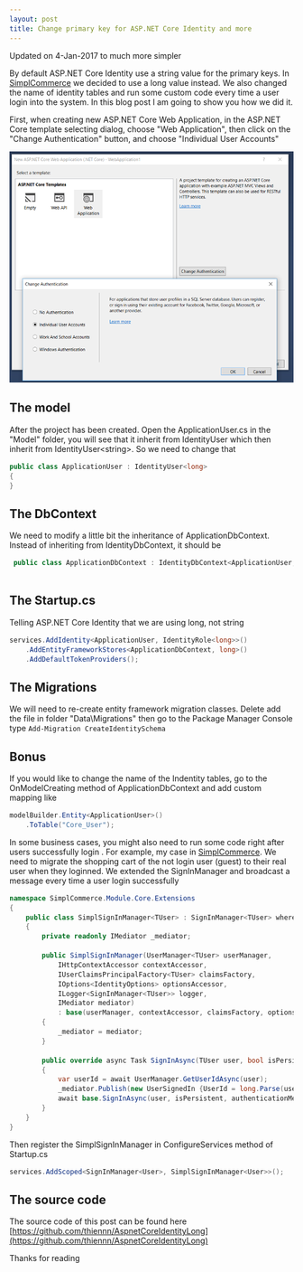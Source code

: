 ```yaml
---
layout: post
title: Change primary key for ASP.NET Core Identity and more
---
```


<div class="alert alert-warning" role="alert">
 Updated on 4-Jan-2017 to much more simpler
</div>

By default ASP.NET Core Identity use a string value for the primary keys. In [SimplCommerce](https://github.com/simplcommerce/SimplCommerce) we decided to use a long value instead.
We also changed the name of identity tables and run some custom code every time a user login into the system. In this blog post I am going to show you how we did it.

First, when creating new ASP.NET Core Web Application, in the ASP.NET Core template selecting dialog, choose "Web Application", then click on the "Change Authentication" button, and choose "Individual User Accounts"

![Create ASP.NET Core Project](/images/creating-aspnetcore-project.png "Create ASP.NET Core Project")

## The model
After the project has been created. Open the ApplicationUser.cs in the "Model" folder, you will see that it inherit from IdentityUser which then inherit from IdentityUser\<string>. So we need to change that 

```cs
public class ApplicationUser : IdentityUser<long>
{
}
```

## The DbContext
We need to modify a little bit the inheritance of ApplicationDbContext. Instead of inheriting from IdentityDbContext<ApplicationUser>, it should be

```cs
 public class ApplicationDbContext : IdentityDbContext<ApplicationUser, IdentityRole<long>, long>
 
```

## The Startup.cs

Telling ASP.NET Core Identity that we are using long, not string

```cs
services.AddIdentity<ApplicationUser, IdentityRole<long>>()
    .AddEntityFrameworkStores<ApplicationDbContext, long>()
    .AddDefaultTokenProviders();
```

## The Migrations

We will need to re-create entity framework migration classes. Delete add the file in folder "Data\Migrations" then go to the Package Manager Console type `Add-Migration CreateIdentitySchema`

## Bonus

If you would like to change the name of the Indentity tables, go to the OnModelCreating method of ApplicationDbContext and add custom mapping like

```cs
modelBuilder.Entity<ApplicationUser>()
    .ToTable("Core_User");
```

In some business cases, you might also need to run some code right after users successfully login . For example, my case in [SimplCommerce](https://github.com/simplcommerce/SimplCommerce). We need to migrate the shopping cart of the not login user (guest) to their real user when they loginned. We extended the SignInManager and broadcast a message every time a user login successfully

```cs
namespace SimplCommerce.Module.Core.Extensions
{
    public class SimplSignInManager<TUser> : SignInManager<TUser> where TUser : class
    {
        private readonly IMediator _mediator;

        public SimplSignInManager(UserManager<TUser> userManager,
            IHttpContextAccessor contextAccessor,
            IUserClaimsPrincipalFactory<TUser> claimsFactory,
            IOptions<IdentityOptions> optionsAccessor,
            ILogger<SignInManager<TUser>> logger,
            IMediator mediator)
            : base(userManager, contextAccessor, claimsFactory, optionsAccessor, logger)
        {
            _mediator = mediator;
        }

        public override async Task SignInAsync(TUser user, bool isPersistent, string authenticationMethod = null)
        {
            var userId = await UserManager.GetUserIdAsync(user);
            _mediator.Publish(new UserSignedIn {UserId = long.Parse(userId)});
            await base.SignInAsync(user, isPersistent, authenticationMethod);
        }
    }
}
```

Then register the SimplSignInManager in ConfigureServices method of Startup.cs

```cs
services.AddScoped<SignInManager<User>, SimplSignInManager<User>>();
```

## The source code

The source code of this post can be found here [https://github.com/thiennn/AspnetCoreIdentityLong](https://github.com/thiennn/AspnetCoreIdentityLong)

Thanks for reading
